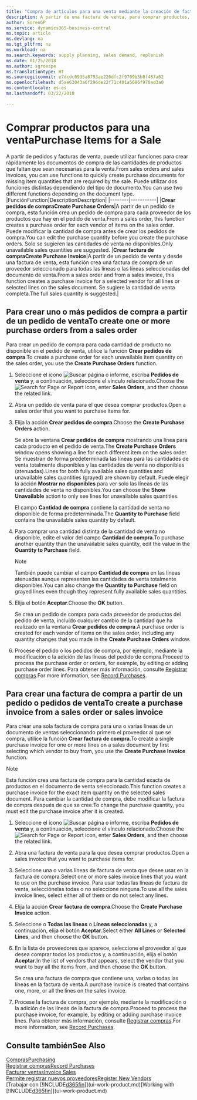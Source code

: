```yaml
---
title: "Compra de artículos para una venta mediante la creación de facturas de compra | Documentos de Microsoft"
description: A partir de una factura de venta, para comprar productos, puede crear una factura de compra de un proveedor.
author: SorenGP
ms.service: dynamics365-business-central
ms.topic: article
ms.devlang: na
ms.tgt_pltfrm: na
ms.workload: na
ms.search.keywords: supply planning, sales demand, replenish
ms.date: 01/25/2018
ms.author: sgroespe
ms.translationtype: HT
ms.sourcegitcommit: e7dcdc0935a8793ae226dfc2f9709b5b8f487a62
ms.openlocfilehash: d5ae63043a6f296de22f71c401a5686f970ad3a0
ms.contentlocale: es-es
ms.lasthandoff: 03/22/2018

---
```

# <a name="purchase-items-for-a-sale"></a><span data-ttu-id="5dc68-103">Comprar productos para una venta</span><span class="sxs-lookup"><span data-stu-id="5dc68-103">Purchase Items for a Sale</span></span>
<span data-ttu-id="5dc68-104">A partir de pedidos y facturas de venta, puede utilizar funciones para crear rápidamente los documentos de compra de las cantidades de productos que faltan que sean necesarias para la venta.</span><span class="sxs-lookup"><span data-stu-id="5dc68-104">From sales orders and sales invoices, you can use functions to quickly create purchase documents for missing item quantities that are required by the sale.</span></span> <span data-ttu-id="5dc68-105">Puede utilizar dos funciones distintas dependiendo del tipo de documento.</span><span class="sxs-lookup"><span data-stu-id="5dc68-105">You can use two different functions depending on the document type.</span></span>
|<span data-ttu-id="5dc68-106">Función</span><span class="sxs-lookup"><span data-stu-id="5dc68-106">Function</span></span>|<span data-ttu-id="5dc68-107">Description</span><span class="sxs-lookup"><span data-stu-id="5dc68-107">Description</span></span>|
|--------|-----------|
|<span data-ttu-id="5dc68-108">**Crear pedidos de compra**</span><span class="sxs-lookup"><span data-stu-id="5dc68-108">**Create Purchase Orders**</span></span>|<span data-ttu-id="5dc68-109">A partir de un pedido de compra, esta función crea un pedido de compra para cada proveedor de los productos que hay en el pedido de venta.</span><span class="sxs-lookup"><span data-stu-id="5dc68-109">From a sales order, this function creates a purchase order for each vendor of items on the sales order.</span></span> <span data-ttu-id="5dc68-110">Puede modificar la cantidad de compra antes de crear los pedidos de compra.</span><span class="sxs-lookup"><span data-stu-id="5dc68-110">You can edit the purchase quantity before you create the purchase orders.</span></span> <span data-ttu-id="5dc68-111">Solo se sugieren las cantidades de venta no disponibles.</span><span class="sxs-lookup"><span data-stu-id="5dc68-111">Only unavailable sales quantities are suggested.</span></span>
|<span data-ttu-id="5dc68-112">**Crear factura de compra**</span><span class="sxs-lookup"><span data-stu-id="5dc68-112">**Create Purchase Invoice**</span></span>|<span data-ttu-id="5dc68-113">A partir de un pedido de venta y desde una factura de venta, esta función crea una factura de compra de un proveedor seleccionado para todas las líneas o las líneas seleccionadas del documento de venta.</span><span class="sxs-lookup"><span data-stu-id="5dc68-113">From a sales order and from a sales invoice, this function creates a purchase invoice for a selected vendor for all lines or selected lines on the sales document.</span></span> <span data-ttu-id="5dc68-114">Se sugiere la cantidad de venta completa.</span><span class="sxs-lookup"><span data-stu-id="5dc68-114">The full sales quantity is suggested.</span></span>|

## <a name="to-create-one-or-more-purchase-orders-from-a-sales-order"></a><span data-ttu-id="5dc68-115">Para crear uno o más pedidos de compra a partir de un pedido de venta</span><span class="sxs-lookup"><span data-stu-id="5dc68-115">To create one or more purchase orders from a sales order</span></span>
<span data-ttu-id="5dc68-116">Para crear un pedido de compra para cada cantidad de producto no disponible en el pedido de venta, utilice la función **Crear pedidos de compra**.</span><span class="sxs-lookup"><span data-stu-id="5dc68-116">To create a purchase order for each unavailable item quantity on the sales order, you use the **Create Purchase Orders** function.</span></span>

1. <span data-ttu-id="5dc68-117">Seleccione el icono ![Buscar página o informe](media/ui-search/search_small.png "icono Buscar página o informe"), escriba **Pedidos de venta** y, a continuación, seleccione el vínculo relacionado.</span><span class="sxs-lookup"><span data-stu-id="5dc68-117">Choose the ![Search for Page or Report](media/ui-search/search_small.png "Search for Page or Report icon") icon, enter **Sales Orders**, and then choose the related link.</span></span>
2. <span data-ttu-id="5dc68-118">Abra un pedido de venta para el que desea comprar productos.</span><span class="sxs-lookup"><span data-stu-id="5dc68-118">Open a sales order that you want to purchase items for.</span></span>
3. <span data-ttu-id="5dc68-119">Elija la acción **Crear pedidos de compra**.</span><span class="sxs-lookup"><span data-stu-id="5dc68-119">Choose the **Create Purchase Orders** action.</span></span>

    <span data-ttu-id="5dc68-120">Se abre la ventana **Crear pedidos de compra** mostrando una línea para cada producto en el pedido de venta.</span><span class="sxs-lookup"><span data-stu-id="5dc68-120">The **Create Purchase Orders** window opens showing a line for each different item on the sales order.</span></span> <span data-ttu-id="5dc68-121">Se muestran de forma predeterminada las líneas para las cantidades de venta totalmente disponibles y las cantidades de venta no disponibles (atenuadas).</span><span class="sxs-lookup"><span data-stu-id="5dc68-121">Lines for both fully available sales quantities and unavailable sales quantities (grayed) are shown by default.</span></span> <span data-ttu-id="5dc68-122">Puede elegir la acción **Mostrar no disponibles** para ver solo las líneas de las cantidades de venta no disponibles.</span><span class="sxs-lookup"><span data-stu-id="5dc68-122">You can choose the **Show Unavailable** action to only see lines for unavailable sales quantities.</span></span>

    <span data-ttu-id="5dc68-123">El campo **Cantidad de compra** contiene la cantidad de venta no disponible de forma predeterminada.</span><span class="sxs-lookup"><span data-stu-id="5dc68-123">The **Quantity to Purchase** field contains the unavailable sales quantity by default.</span></span>
4. <span data-ttu-id="5dc68-124">Para comprar una cantidad distinta de la cantidad de venta no disponible, edite el valor del campo **Cantidad de compra**.</span><span class="sxs-lookup"><span data-stu-id="5dc68-124">To purchase another quantity than the unavailable sales quantity, edit the value in the **Quantity to Purchase** field.</span></span>

    > [!NOTE]  
    >   <span data-ttu-id="5dc68-125">También puede cambiar el campo **Cantidad de compra** en las líneas atenuadas aunque representen las cantidades de venta totalmente disponibles.</span><span class="sxs-lookup"><span data-stu-id="5dc68-125">You can also change the **Quantity to Purchase** field on grayed lines even though they represent fully available sales quantities.</span></span>
5. <span data-ttu-id="5dc68-126">Elija el botón **Aceptar**.</span><span class="sxs-lookup"><span data-stu-id="5dc68-126">Choose the **OK** button.</span></span>

    <span data-ttu-id="5dc68-127">Se crea un pedido de compra para cada proveedor de productos del pedido de venta, incluido cualquier cambio de la cantidad que ha realizado en la ventana **Crear pedidos de compra**.</span><span class="sxs-lookup"><span data-stu-id="5dc68-127">A purchase order is created for each vendor of items on the sales order, including any quantity changes that you made in the **Create Purchase Orders** window.</span></span>
7. <span data-ttu-id="5dc68-128">Procese el pedido o los pedidos de compra, por ejemplo, mediante la modificación o la adición de las líneas del pedido de compra.</span><span class="sxs-lookup"><span data-stu-id="5dc68-128">Proceed to process the purchase order or orders, for example, by editing or adding purchase order lines.</span></span> <span data-ttu-id="5dc68-129">Para obtener más información, consulte [Registrar compras](purchasing-how-record-purchases.md).</span><span class="sxs-lookup"><span data-stu-id="5dc68-129">For more information, see [Record Purchases](purchasing-how-record-purchases.md).</span></span>


## <a name="to-create-a-purchase-invoice-from-a-sales-order-or-sales-invoice"></a><span data-ttu-id="5dc68-130">Para crear una factura de compra a partir de un pedido o pedidos de venta</span><span class="sxs-lookup"><span data-stu-id="5dc68-130">To create a purchase invoice from a sales order or sales invoice</span></span>
<span data-ttu-id="5dc68-131">Para crear una sola factura de compra para una o varias líneas de un documento de ventas seleccionando primero el proveedor al que se compra, utilice la función **Crear factura de compra**.</span><span class="sxs-lookup"><span data-stu-id="5dc68-131">To create a single purchase invoice for one or more lines on a sales document by first selecting which vendor to buy from, you use the **Create Purchase Invoice** function.</span></span>

> [!NOTE]  
>   <span data-ttu-id="5dc68-132">Esta función crea una factura de compra para la cantidad exacta de productos en el documento de venta seleccionado.</span><span class="sxs-lookup"><span data-stu-id="5dc68-132">This function creates a purchase invoice for the exact item quantity on the selected sales document.</span></span> <span data-ttu-id="5dc68-133">Para cambiar la cantidad de compra, debe modificar la factura de compra después de que se cree.</span><span class="sxs-lookup"><span data-stu-id="5dc68-133">To change the purchase quantity, you must edit the purchase invoice after it is created.</span></span>  

1. <span data-ttu-id="5dc68-134">Seleccione el icono ![Buscar página o informe](media/ui-search/search_small.png "icono Buscar página o informe"), escriba **Pedidos de venta** y, a continuación, seleccione el vínculo relacionado.</span><span class="sxs-lookup"><span data-stu-id="5dc68-134">Choose the ![Search for Page or Report](media/ui-search/search_small.png "Search for Page or Report icon") icon, enter **Sales Orders**, and then choose the related link.</span></span>
2. <span data-ttu-id="5dc68-135">Abra una factura de venta para la que desea comprar productos.</span><span class="sxs-lookup"><span data-stu-id="5dc68-135">Open a sales invoice that you want to purchase items for.</span></span>
3. <span data-ttu-id="5dc68-136">Seleccione una o varias líneas de factura de venta que desee usar en la factura de compra.</span><span class="sxs-lookup"><span data-stu-id="5dc68-136">Select one or more sales invoice lines that you want to use on the purchase invoice.</span></span> <span data-ttu-id="5dc68-137">Para usar todas las líneas de factura de venta, selecciónelas todas o no seleccione ninguna.</span><span class="sxs-lookup"><span data-stu-id="5dc68-137">To use all the sales invoice lines, select either all of them or do not select any lines.</span></span>
4. <span data-ttu-id="5dc68-138">Elija la acción **Crear factura de compra**.</span><span class="sxs-lookup"><span data-stu-id="5dc68-138">Choose the **Create Purchase Invoice** action.</span></span>
5. <span data-ttu-id="5dc68-139">Seleccione o **Todas las líneas** o **Líneas seleccionadas** y, a continuación, elija el botón **Aceptar**.</span><span class="sxs-lookup"><span data-stu-id="5dc68-139">Select either **All Lines** or **Selected Lines**, and then choose the **OK** button.</span></span>  
6. <span data-ttu-id="5dc68-140">En la lista de proveedores que aparece, seleccione el proveedor al que desea comprar todos los productos y, a continuación, elija el botón **Aceptar**.</span><span class="sxs-lookup"><span data-stu-id="5dc68-140">In the list of vendors that appears, select the vendor that you want to buy all the items from, and then choose the **OK** button.</span></span>

    <span data-ttu-id="5dc68-141">Se crea una factura de compra que contiene una, varias o todas las líneas en la factura de venta.</span><span class="sxs-lookup"><span data-stu-id="5dc68-141">A purchase invoice is created that contains one, more, or all the lines on the sales invoice.</span></span>
7. <span data-ttu-id="5dc68-142">Procese la factura de compra, por ejemplo, mediante la modificación o la adición de las líneas de la factura de compra.</span><span class="sxs-lookup"><span data-stu-id="5dc68-142">Proceed to process the purchase invoice, for example, by editing or adding purchase invoice lines.</span></span> <span data-ttu-id="5dc68-143">Para obtener más información, consulte [Registrar compras](purchasing-how-record-purchases.md).</span><span class="sxs-lookup"><span data-stu-id="5dc68-143">For more information, see [Record Purchases](purchasing-how-record-purchases.md).</span></span>

## <a name="see-also"></a><span data-ttu-id="5dc68-144">Consulte también</span><span class="sxs-lookup"><span data-stu-id="5dc68-144">See Also</span></span>
[<span data-ttu-id="5dc68-145">Compras</span><span class="sxs-lookup"><span data-stu-id="5dc68-145">Purchasing</span></span>](purchasing-manage-purchasing.md)  
[<span data-ttu-id="5dc68-146">Registrar compras</span><span class="sxs-lookup"><span data-stu-id="5dc68-146">Record Purchases</span></span>](purchasing-how-record-purchases.md)  
[<span data-ttu-id="5dc68-147">Facturar ventas</span><span class="sxs-lookup"><span data-stu-id="5dc68-147">Invoice Sales</span></span>](sales-how-invoice-sales.md)  
[<span data-ttu-id="5dc68-148">Permite registrar nuevos proveedores</span><span class="sxs-lookup"><span data-stu-id="5dc68-148">Register New Vendors</span></span>](purchasing-how-register-new-vendors.md)  
<span data-ttu-id="5dc68-149">[Trabajar con [!INCLUDE[d365fin](includes/d365fin_md.md)]](ui-work-product.md)</span><span class="sxs-lookup"><span data-stu-id="5dc68-149">[Working with [!INCLUDE[d365fin](includes/d365fin_md.md)]](ui-work-product.md)</span></span>

